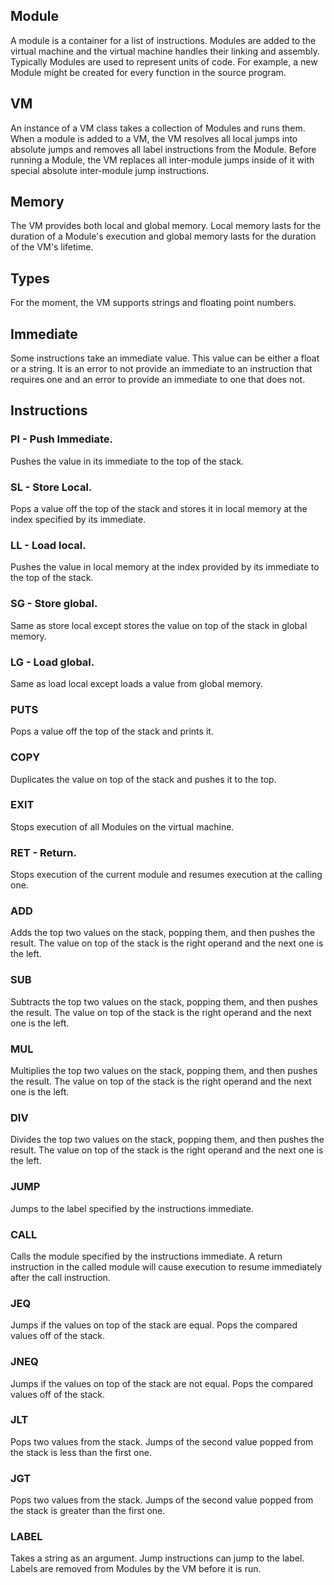 ## Module

A module is a container for a list of instructions. Modules are added to the virtual machine and the virtual machine handles their linking and assembly. Typically Modules are used to represent units of code. For example, a new Module might be created for every function in the source program.

## VM

An instance of a VM class takes a collection of Modules and runs them. When a module is added to a VM, the VM resolves all local jumps into absolute jumps and removes all label instructions from the Module. Before running a Module, the VM replaces all inter-module jumps inside of it with special absolute inter-module jump instructions.

## Memory

The VM provides both local and global memory. Local memory lasts for the duration of a Module's execution and global memory lasts for the duration of the VM's lifetime.

## Types

For the moment, the VM supports strings and floating point numbers.

## Immediate

Some instructions take an immediate value. This value can be either a float or a string. It is an error to not provide an immediate to an instruction that requires one and an error to provide an immediate to one that does not.

## Instructions

### PI - Push Immediate.

Pushes the value in its immediate to the top of the stack.

### SL - Store Local.

Pops a value off the top of the stack and stores it in local memory at the index specified by its immediate.

### LL - Load local.

Pushes the value in local memory at the index provided by its immediate to the top of the stack.

### SG - Store global.

Same as store local except stores the value on top of the stack in global memory.

### LG - Load global.

Same as load local except loads a value from global memory.

### PUTS

Pops a value off the top of the stack and prints it.

### COPY

Duplicates the value on top of the stack and pushes it to the top.

### EXIT

Stops execution of all Modules on the virtual machine.

### RET - Return.

Stops execution of the current module and resumes execution at the calling one.

### ADD

Adds the top two values on the stack, popping them, and then pushes the result. The value on top of the stack is the right operand and the next one is the left.

### SUB

Subtracts the top two values on the stack, popping them, and then pushes the result. The value on top of the stack is the right operand and the next one is the left.

### MUL

Multiplies the top two values on the stack, popping them, and then pushes the result. The value on top of the stack is the right operand and the next one is the left.

### DIV

Divides the top two values on the stack, popping them, and then pushes the result. The value on top of the stack is the right operand and the next one is the left.

### JUMP

Jumps to the label specified by the instructions immediate.

### CALL

Calls the module specified by the instructions immediate. A return instruction in the called module will cause execution to resume immediately after the call instruction.

### JEQ

Jumps if the values on top of the stack are equal. Pops the compared values off of the stack.

### JNEQ

Jumps if the values on top of the stack are not equal. Pops the compared values off of the stack.

### JLT

Pops two values from the stack. Jumps of the second value popped from the stack is less than the first one.

### JGT

Pops two values from the stack. Jumps of the second value popped from the stack is greater than the first one.

### LABEL

Takes a string as an argument. Jump instructions can jump to the label. Labels are removed from Modules by the VM before it is run.
